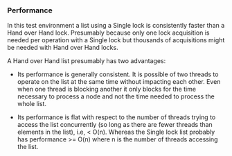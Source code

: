 ### Performance

In this test environment a list using a Single lock is consistently
faster than a Hand over Hand lock. Presumably because only one lock
acquisition is needed per operation with a Single lock but thousands of 
acquisitions might be needed with Hand over Hand locks.

A Hand over Hand list presumably has two advantages:

  - Its performance is generally consistent. It is possible of two 
  	threads to operate on the list at the same time without impacting 
  	each other. Even when one thread is blocking another it only blocks 
  	for the time necessary to process a node and not the time needed to process the whole list.

  - Its performance is flat with respect to the number of threads trying
   	to access the list concurrently (so long as there are fewer threads
   	than elements in the list), i.e, < O(n). Whereas the Single lock 
   	list probably has performance >= O(n) where n is the number of 
   	threads accessing the list.
